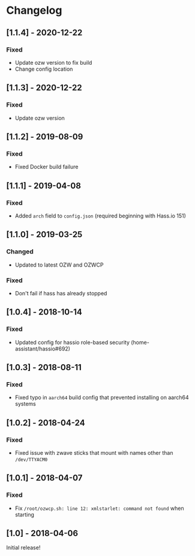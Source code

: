 # Changelog

## [1.1.4] - 2020-12-22
### Fixed
* Update ozw version to fix build
* Change config location

## [1.1.3] - 2020-12-22
### Fixed
* Update ozw version

## [1.1.2] - 2019-08-09
### Fixed
* Fixed Docker build failure

## [1.1.1] - 2019-04-08
### Fixed
* Added `arch` field to `config.json` (required beginning with Hass.io 151)

## [1.1.0] - 2019-03-25
### Changed
* Updated to latest OZW and OZWCP
### Fixed
* Don't fail if hass has already stopped

## [1.0.4] - 2018-10-14
### Fixed
* Updated config for hassio role-based security	(home-assistant/hassio#692)

## [1.0.3] - 2018-08-11
### Fixed
* Fixed typo in `aarch64` build config that prevented installing on aarch64 systems

## [1.0.2] - 2018-04-24
### Fixed
* Fixed issue with zwave sticks that mount with names other than `/dev/TTYACM0`

## [1.0.1] - 2018-04-07
### Fixed
* Fix `/root/ozwcp.sh: line 12: xmlstarlet: command not found` when starting

## [1.0] - 2018-04-06
Initial release!
